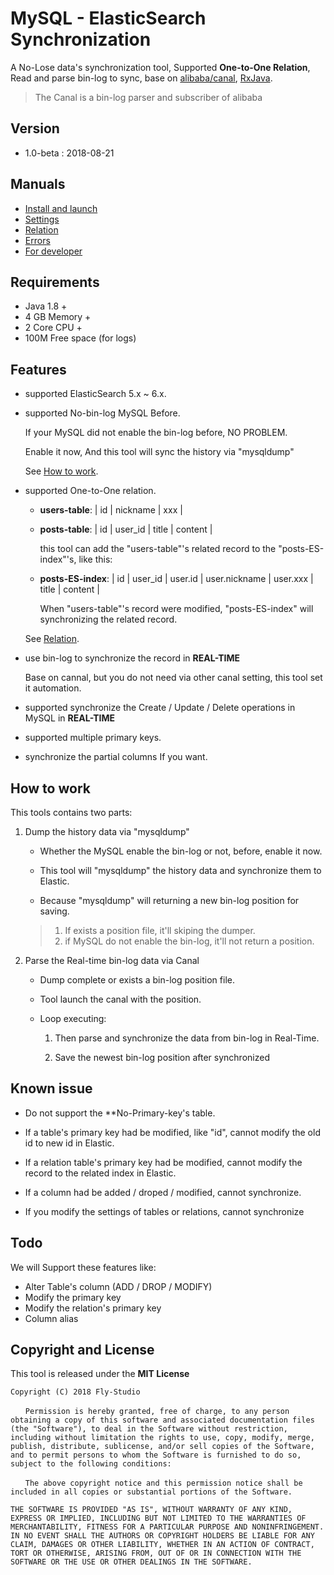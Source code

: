 # MySQL - ElasticSearch Synchronization

A No-Lose data's synchronization tool, Supported **One-to-One Relation**, Read and parse bin-log to sync, base on [alibaba/canal](https://github.com/alibaba/canal), [RxJava](https://github.com/ReactiveX/RxJava).

> The Canal is a bin-log parser and subscriber of alibaba

## Version

- 1.0-beta : 2018-08-21


## Manuals

- [Install and launch](docs/install.md)
- [Settings](docs/settings.md)
- [Relation](docs/relation.md)
- [Errors](docs/error.md)
- [For developer](docs/developer.md)

## Requirements

- Java 1.8 +
- 4 GB Memory +
- 2 Core CPU +
- 100M Free space (for logs)

## Features

- supported ElasticSearch 5.x ~ 6.x.

- supported No-bin-log MySQL Before.

    If your MySQL did not enable the bin-log before, NO PROBLEM.

    Enable it now, And this tool will sync the history via "mysqldump"

    See [How to work](#how-to-work).

- supported One-to-One relation.

    - **users-table**:  | id | nickname | xxx |

    - **posts-table**:  | id | user_id | title | content |

        this tool can add the "users-table"'s related record to the "posts-ES-index"'s, like this:

    - **posts-ES-index**:  | id | user_id | user.id | user.nickname | user.xxx | title | content |

        When "users-table"'s record were modified,  "posts-ES-index" will synchronizing the related record.

    See [Relation](docs/relation.md).

- use bin-log to synchronize the record in **REAL-TIME**

    Base on cannal, but you do not need via other canal setting, this tool set it automation.

- supported synchronize the Create / Update / Delete operations in MySQL in **REAL-TIME**

- supported multiple primary keys.

- synchronize the partial columns If you want.

## How to work

This tools contains two parts:

1. Dump the history data via "mysqldump"

    - Whether the MySQL enable the bin-log or not, before, enable it now.

    - This tool will "mysqldump" the history data and synchronize them to Elastic.

    - Because "mysqldump" will returning a new bin-log position for saving.

    > 1. If exists a position file, it'll skiping the dumper.
    > 2. if MySQL do not enable the bin-log, it'll not return a position.

2. Parse the Real-time bin-log data via Canal

    - Dump complete or exists a bin-log position file.

    - Tool launch the canal with the position.

    - Loop executing:

        1. Then parse and synchronize the data from bin-log in Real-Time.

        2. Save the newest bin-log position after synchronized




## Known issue

- Do not support the **No-Primary-key's table.

- If a table's primary key had be modified, like "id", cannot modify the old id to new id in Elastic.

- If a relation table's primary key had be modified, cannot modify the record to the related index in Elastic.

- If a column had be added / droped / modified, cannot synchronize.

- If you modify the settings of tables or relations, cannot synchronize

## Todo

We will Support these features like:

- Alter Table's column (ADD / DROP / MODIFY)
- Modify the primary key
- Modify the relation's primary key
- Column alias

## Copyright and License

This tool is released under the **MIT License**

```text
Copyright (C) 2018 Fly-Studio

　　Permission is hereby granted, free of charge, to any person obtaining a copy of this software and associated documentation files (the "Software"), to deal in the Software without restriction, including without limitation the rights to use, copy, modify, merge, publish, distribute, sublicense, and/or sell copies of the Software, and to permit persons to whom the Software is furnished to do so, subject to the following conditions:

　　The above copyright notice and this permission notice shall be included in all copies or substantial portions of the Software.

THE SOFTWARE IS PROVIDED "AS IS", WITHOUT WARRANTY OF ANY KIND, EXPRESS OR IMPLIED, INCLUDING BUT NOT LIMITED TO THE WARRANTIES OF MERCHANTABILITY, FITNESS FOR A PARTICULAR PURPOSE AND NONINFRINGEMENT. IN NO EVENT SHALL THE AUTHORS OR COPYRIGHT HOLDERS BE LIABLE FOR ANY CLAIM, DAMAGES OR OTHER LIABILITY, WHETHER IN AN ACTION OF CONTRACT, TORT OR OTHERWISE, ARISING FROM, OUT OF OR IN CONNECTION WITH THE SOFTWARE OR THE USE OR OTHER DEALINGS IN THE SOFTWARE.
```